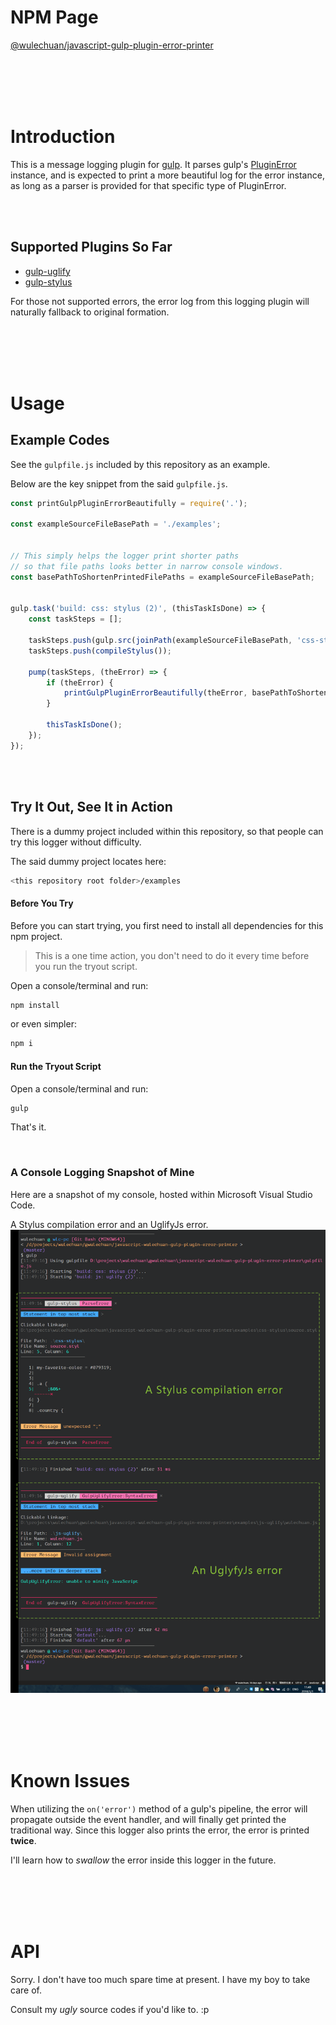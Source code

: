 # NPM Page

[@wulechuan/javascript-gulp-plugin-error-printer](https://www.npmjs.com/package/@wulechuan/javascript-gulp-plugin-error-printer)

<br/>
<br/>
<br/>
<br/>

# Introduction

This is a message logging plugin for [gulp](https://gulpjs.com/).
It parses gulp's [PluginError](https://github.com/gulpjs/plugin-error) instance,
and is expected to print a more beautiful log for the error instance,
as long as a parser is provided for that specific type of PluginError.

<br/>
<br/>

## Supported Plugins So Far

* [gulp-uglify](https://github.com/terinjokes/gulp-uglify)
* [gulp-stylus](https://github.com/stevelacy/gulp-stylus)

For those not supported errors,
the error log from this logging plugin will naturally fallback to original formation.

<br/>
<br/>
<br/>
<br/>

# Usage

## Example Codes

See the `gulpfile.js` included by this repository as an example.

Below are the key snippet from the said `gulpfile.js`.

```javascript
const printGulpPluginErrorBeautifully = require('.');

const exampleSourceFileBasePath = './examples';


// This simply helps the logger print shorter paths
// so that file paths looks better in narrow console windows.
const basePathToShortenPrintedFilePaths = exampleSourceFileBasePath;


gulp.task('build: css: stylus (2)', (thisTaskIsDone) => {
	const taskSteps = [];

	taskSteps.push(gulp.src(joinPath(exampleSourceFileBasePath, 'css-stylus/source.styl')));
	taskSteps.push(compileStylus());

	pump(taskSteps, (theError) => {
		if (theError) {
			printGulpPluginErrorBeautifully(theError, basePathToShortenPrintedFilePaths);
		}

		thisTaskIsDone();
	});
});

```
<br/>
<br/>

## Try It Out, See It in Action

There is a dummy project included within this repository,
so that people can try this logger without difficulty.

The said dummy project locates here:
```sh
<this repository root folder>/examples
```


#### Before You Try

Before you can start trying,
you first need to install all dependencies for this npm project.

> This is a one time action, you don't need to do it
> every time before you run the tryout script.

Open a console/terminal and run:
```sh
npm install
```
or even simpler:
```sh
npm i
```

#### Run the Tryout Script

Open a console/terminal and run:
```sh
gulp
```
That's it.

<br/>

### A Console Logging Snapshot of Mine

Here are a snapshot of my console,
hosted within Microsoft Visual Studio Code.

A Stylus compilation error and an UglifyJs error.
![A Stylus compilation error and an UglifyJs error](./docs/illustrates/gulp-plugin-error-printer-examples.png "A Stylus compilation error and an UglifyJs error")

<br/>
<br/>
<br/>
<br/>

# Known Issues

When utilizing the `on('error')` method of a gulp's pipeline,
the error will propagate outside the event handler,
and will finally get printed the traditional way.
Since this logger also prints the error, the error is printed **twice**.

I'll learn how to *swallow* the error inside this logger in the future.

<br/>
<br/>
<br/>
<br/>

# API

Sorry. I don't have too much spare time at present.
I have my boy to take care of.

Consult my *ugly* source codes if you'd like to. :p
